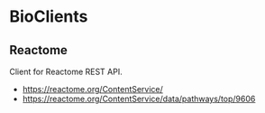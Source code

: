 # BioClients

## Reactome

Client for Reactome REST API.

* <https://reactome.org/ContentService/>
* <https://reactome.org/ContentService/data/pathways/top/9606>

